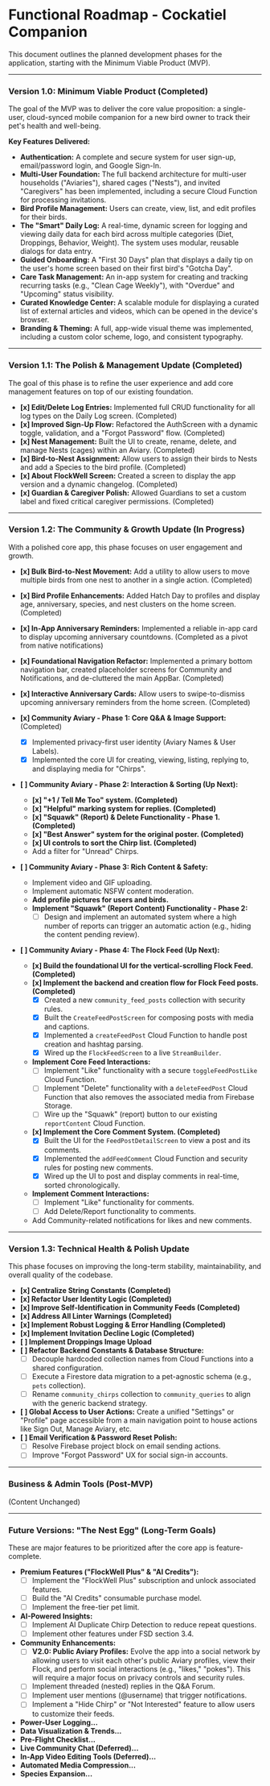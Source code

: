 # Functional Roadmap - Cockatiel Companion

This document outlines the planned development phases for the application, starting with the Minimum Viable Product (MVP).

---

### **Version 1.0: Minimum Viable Product (Completed)**

The goal of the MVP was to deliver the core value proposition: a single-user, cloud-synced mobile companion for a new bird owner to track their pet's health and well-being.

**Key Features Delivered:**
*   **Authentication:** A complete and secure system for user sign-up, email/password login, and Google Sign-In.
*   **Multi-User Foundation:** The full backend architecture for multi-user households ("Aviaries"), shared cages ("Nests"), and invited "Caregivers" has been implemented, including a secure Cloud Function for processing invitations.
*   **Bird Profile Management:** Users can create, view, list, and edit profiles for their birds.
*   **The "Smart" Daily Log:** A real-time, dynamic screen for logging and viewing daily data for each bird across multiple categories (Diet, Droppings, Behavior, Weight). The system uses modular, reusable dialogs for data entry.
*   **Guided Onboarding:** A "First 30 Days" plan that displays a daily tip on the user's home screen based on their first bird's "Gotcha Day".
*   **Care Task Management:** An in-app system for creating and tracking recurring tasks (e.g., "Clean Cage Weekly"), with "Overdue" and "Upcoming" status visibility.
*   **Curated Knowledge Center:** A scalable module for displaying a curated list of external articles and videos, which can be opened in the device's browser.
*   **Branding & Theming:** A full, app-wide visual theme was implemented, including a custom color scheme, logo, and consistent typography.

---
### **Version 1.1: The Polish & Management Update (Completed)**

The goal of this phase is to refine the user experience and add core management features on top of our existing foundation.

*   **[x] Edit/Delete Log Entries:** Implemented full CRUD functionality for all log types on the Daily Log screen. (Completed)
*   **[x] Improved Sign-Up Flow:** Refactored the AuthScreen with a dynamic toggle, validation, and a "Forgot Password" flow. (Completed)
*   **[x] Nest Management:** Built the UI to create, rename, delete, and manage Nests (cages) within an Aviary. (Completed)
*   **[x] Bird-to-Nest Assignment:** Allow users to assign their birds to Nests and add a Species to the bird profile. (Completed)
*   **[x] About FlockWell Screen:** Created a screen to display the app version and a dynamic changelog. (Completed)
*   **[x] Guardian & Caregiver Polish:** Allowed Guardians to set a custom label and fixed critical caregiver permissions. (Completed)

---
### **Version 1.2: The Community & Growth Update (In Progress)**

With a polished core app, this phase focuses on user engagement and growth.

*   **[x] Bulk Bird-to-Nest Movement:** Add a utility to allow users to move multiple birds from one nest to another in a single action. (Completed)
*   **[x] Bird Profile Enhancements:** Added Hatch Day to profiles and display age, anniversary, species, and nest clusters on the home screen. (Completed)
*   **[x] In-App Anniversary Reminders:** Implemented a reliable in-app card to display upcoming anniversary countdowns. (Completed as a pivot from native notifications)
*   **[x] Foundational Navigation Refactor:** Implemented a primary bottom navigation bar, created placeholder screens for Community and Notifications, and de-cluttered the main AppBar. (Completed)
*   **[x] Interactive Anniversary Cards:** Allow users to swipe-to-dismiss upcoming anniversary reminders from the home screen. (Completed)

*   **[x] Community Aviary - Phase 1: Core Q&A & Image Support:** (Completed)
    *   [x] Implemented privacy-first user identity (Aviary Names & User Labels).
    *   [x] Implemented the core UI for creating, viewing, listing, replying to, and displaying media for "Chirps".

*   **[ ] Community Aviary - Phase 2: Interaction & Sorting (Up Next):**
    *   **[x] "+1 / Tell Me Too" system. (Completed)**
    *   **[x] "Helpful" marking system for replies. (Completed)**
    *   **[x] "Squawk" (Report) & Delete Functionality - Phase 1. (Completed)**
    *   **[x] "Best Answer" system for the original poster. (Completed)**
    *   **[x] UI controls to sort the Chirp list. (Completed)**
    *   Add a filter for "Unread" Chirps.

*   **[ ] Community Aviary - Phase 3: Rich Content & Safety:**
    *   Implement video and GIF uploading.
    *   Implement automatic NSFW content moderation.
    *   **Add profile pictures for users and birds.**
    *   **Implement "Squawk" (Report Content) Functionality - Phase 2:**
        *   [ ] Design and implement an automated system where a high number of reports can trigger an automatic action (e.g., hiding the content pending review).

*   **[ ] Community Aviary - Phase 4: The Flock Feed (Up Next):**
    *   **[x] Build the foundational UI for the vertical-scrolling Flock Feed. (Completed)**
    *   **[x] Implement the backend and creation flow for Flock Feed posts. (Completed)**
        *   [x] Created a new `community_feed_posts` collection with security rules.
        *   [x] Built the `CreateFeedPostScreen` for composing posts with media and captions.
        *   [x] Implemented a `createFeedPost` Cloud Function to handle post creation and hashtag parsing.
        *   [x] Wired up the `FlockFeedScreen` to a live `StreamBuilder`.
    *   **Implement Core Feed Interactions:**
        *   [ ] Implement "Like" functionality with a secure `toggleFeedPostLike` Cloud Function.
        *   [ ] Implement "Delete" functionality with a `deleteFeedPost` Cloud Function that also removes the associated media from Firebase Storage.
        *   [ ] Wire up the "Squawk" (report) button to our existing `reportContent` Cloud Function.
    *   **[x] Implement the Core Comment System. (Completed)**
        *   [x] Built the UI for the `FeedPostDetailScreen` to view a post and its comments.
        *   [x] Implemented the `addFeedComment` Cloud Function and security rules for posting new comments.
        *   [x] Wired up the UI to post and display comments in real-time, sorted chronologically.
    *   **Implement Comment Interactions:**
        *   [ ] Implement "Like" functionality for comments.
        *   [ ] Add Delete/Report functionality to comments.
    *   Add Community-related notifications for likes and new comments.

---
### **Version 1.3: Technical Health & Polish Update**

This phase focuses on improving the long-term stability, maintainability, and overall quality of the codebase.

*   **[x] Centralize String Constants (Completed)**
*   **[x] Refactor User Identity Logic (Completed)**
*   **[x] Improve Self-Identification in Community Feeds (Completed)**
*   **[x] Address All Linter Warnings (Completed)**
*   **[x] Implement Robust Logging & Error Handling (Completed)**
*   **[x] Implement Invitation Decline Logic (Completed)**
*   **[ ] Implement Droppings Image Upload**
*   **[ ] Refactor Backend Constants & Database Structure:**
    *   [ ] Decouple hardcoded collection names from Cloud Functions into a shared configuration.
    *   [ ] Execute a Firestore data migration to a pet-agnostic schema (e.g., `pets` collection).
    *   [ ] Rename `community_chirps` collection to `community_queries` to align with the generic backend strategy.
*   **[ ] Global Access to User Actions:** Create a unified "Settings" or "Profile" page accessible from a main navigation point to house actions like Sign Out, Manage Aviary, etc.
*   **[ ] Email Verification & Password Reset Polish:**
    *   [ ] Resolve Firebase project block on email sending actions.
    *   [ ] Improve "Forgot Password" UX for social sign-in accounts.

---
### **Business & Admin Tools (Post-MVP)**

(Content Unchanged)

---

### **Future Versions: "The Nest Egg" (Long-Term Goals)**

These are major features to be prioritized after the core app is feature-complete.

*   **Premium Features ("FlockWell Plus" & "AI Credits"):**
    *   [ ] Implement the "FlockWell Plus" subscription and unlock associated features.
    *   [ ] Build the "AI Credits" consumable purchase model.
    *   [ ] Implement the free-tier pet limit.
*   **AI-Powered Insights:**
    *   [ ] Implement AI Duplicate Chirp Detection to reduce repeat questions.
    *   [ ] Implement other features under FSD section 3.4.
*   **Community Enhancements:**
    *   [ ] **V2.0: Public Aviary Profiles:** Evolve the app into a social network by allowing users to visit each other's public Aviary profiles, view their Flock, and perform social interactions (e.g., "likes," "pokes"). This will require a major focus on privacy controls and security rules.
    *   [ ] Implement threaded (nested) replies in the Q&A Forum.
    *   [ ] Implement user mentions (@username) that trigger notifications.
    *   [ ] Implement a "Hide Chirp" or "Not Interested" feature to allow users to customize their feeds.
*   **Power-User Logging...**
*   **Data Visualization & Trends...**
*   **Pre-Flight Checklist...**
*   **Live Community Chat (Deferred)...**
*   **In-App Video Editing Tools (Deferred)...**
*   **Automated Media Compression...**
*   **Species Expansion...**